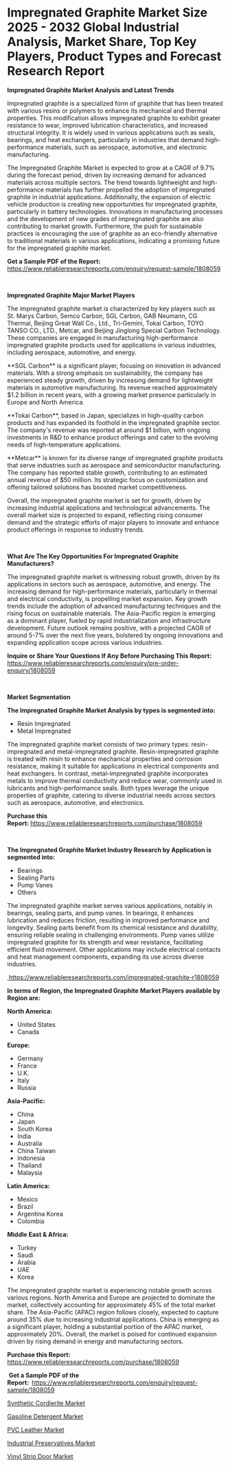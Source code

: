 <p><h1>Impregnated Graphite Market Size 2025 - 2032 Global Industrial Analysis, Market Share, Top Key Players, Product Types and Forecast Research Report</h1></p><p><strong>Impregnated Graphite Market Analysis and Latest Trends</strong></p>
<p><p>Impregnated graphite is a specialized form of graphite that has been treated with various resins or polymers to enhance its mechanical and thermal properties. This modification allows impregnated graphite to exhibit greater resistance to wear, improved lubrication characteristics, and increased structural integrity. It is widely used in various applications such as seals, bearings, and heat exchangers, particularly in industries that demand high-performance materials, such as aerospace, automotive, and electronic manufacturing.</p><p>The Impregnated Graphite Market is expected to grow at a CAGR of 9.7% during the forecast period, driven by increasing demand for advanced materials across multiple sectors. The trend towards lightweight and high-performance materials has further propelled the adoption of impregnated graphite in industrial applications. Additionally, the expansion of electric vehicle production is creating new opportunities for impregnated graphite, particularly in battery technologies. Innovations in manufacturing processes and the development of new grades of impregnated graphite are also contributing to market growth. Furthermore, the push for sustainable practices is encouraging the use of graphite as an eco-friendly alternative to traditional materials in various applications, indicating a promising future for the impregnated graphite market.</p></p>
<p><strong>Get a Sample PDF of the Report:&nbsp;</strong> <a href="https://www.reliableresearchreports.com/enquiry/request-sample/1808059?utm_campaign=13&utm_medium=2&utm_source=Github&utm_content=ia&utm_term=01042025&utm_id=impregnated-graphite">https://www.reliableresearchreports.com/enquiry/request-sample/1808059</a></p>
<p>&nbsp;</p>
<p><strong>Impregnated Graphite Major Market Players</strong></p>
<p><p>The impregnated graphite market is characterized by key players such as St. Marys Carbon, Semco Carbon, SGL Carbon, GAB Neumann, CG Thermal, Beijing Great Wall Co., Ltd., Tri-Gemini, Tokai Carbon, TOYO TANSO CO., LTD., Metcar, and Beijing Jinglong Special Carbon Technology. These companies are engaged in manufacturing high-performance impregnated graphite products used for applications in various industries, including aerospace, automotive, and energy.</p><p>**SGL Carbon** is a significant player, focusing on innovation in advanced materials. With a strong emphasis on sustainability, the company has experienced steady growth, driven by increasing demand for lightweight materials in automotive manufacturing. Its revenue reached approximately $1.2 billion in recent years, with a growing market presence particularly in Europe and North America.</p><p>**Tokai Carbon**, based in Japan, specializes in high-quality carbon products and has expanded its foothold in the impregnated graphite sector. The company's revenue was reported at around $1 billion, with ongoing investments in R&D to enhance product offerings and cater to the evolving needs of high-temperature applications.</p><p>**Metcar** is known for its diverse range of impregnated graphite products that serve industries such as aerospace and semiconductor manufacturing. The company has reported stable growth, contributing to an estimated annual revenue of $50 million. Its strategic focus on customization and offering tailored solutions has boosted market competitiveness.</p><p>Overall, the impregnated graphite market is set for growth, driven by increasing industrial applications and technological advancements. The overall market size is projected to expand, reflecting rising consumer demand and the strategic efforts of major players to innovate and enhance product offerings in response to industry trends.</p></p>
<p>&nbsp;</p>
<p><strong>What Are The Key Opportunities For Impregnated Graphite Manufacturers?</strong></p>
<p><p>The impregnated graphite market is witnessing robust growth, driven by its applications in sectors such as aerospace, automotive, and energy. The increasing demand for high-performance materials, particularly in thermal and electrical conductivity, is propelling market expansion. Key growth trends include the adoption of advanced manufacturing techniques and the rising focus on sustainable materials. The Asia-Pacific region is emerging as a dominant player, fueled by rapid industrialization and infrastructure development. Future outlook remains positive, with a projected CAGR of around 5-7% over the next five years, bolstered by ongoing innovations and expanding application scope across various industries.</p></p>
<p><strong>Inquire or Share Your Questions If Any Before Purchasing This Report:</strong> <a href="https://www.reliableresearchreports.com/enquiry/pre-order-enquiry/1808059?utm_campaign=13&utm_medium=2&utm_source=Github&utm_content=ia&utm_term=01042025&utm_id=impregnated-graphite">https://www.reliableresearchreports.com/enquiry/pre-order-enquiry/1808059</a></p>
<p>&nbsp;</p>
<p><strong>Market Segmentation</strong></p>
<p><strong>The Impregnated Graphite Market Analysis by types is segmented into:</strong></p>
<p><ul><li>Resin Impregnated</li><li>Metal Impregnated</li></ul></p>
<p><p>The impregnated graphite market consists of two primary types: resin-impregnated and metal-impregnated graphite. Resin-impregnated graphite is treated with resin to enhance mechanical properties and corrosion resistance, making it suitable for applications in electrical components and heat exchangers. In contrast, metal-impregnated graphite incorporates metals to improve thermal conductivity and reduce wear, commonly used in lubricants and high-performance seals. Both types leverage the unique properties of graphite, catering to diverse industrial needs across sectors such as aerospace, automotive, and electronics.</p></p>
<p><strong>Purchase this Report:&nbsp;</strong><a href="https://www.reliableresearchreports.com/purchase/1808059?utm_campaign=13&utm_medium=2&utm_source=Github&utm_content=ia&utm_term=01042025&utm_id=impregnated-graphite">https://www.reliableresearchreports.com/purchase/1808059</a></p>
<p>&nbsp;</p>
<p><strong>The Impregnated Graphite Market Industry Research by Application is segmented into:</strong></p>
<p><ul><li>Bearings</li><li>Sealing Parts</li><li>Pump Vanes</li><li>Others</li></ul></p>
<p><p>The impregnated graphite market serves various applications, notably in bearings, sealing parts, and pump vanes. In bearings, it enhances lubrication and reduces friction, resulting in improved performance and longevity. Sealing parts benefit from its chemical resistance and durability, ensuring reliable sealing in challenging environments. Pump vanes utilize impregnated graphite for its strength and wear resistance, facilitating efficient fluid movement. Other applications may include electrical contacts and heat management components, expanding its use across diverse industries.</p></p>
<p><a href="https://www.reliableresearchreports.com/impregnated-graphite-r1808059?utm_campaign=13&utm_medium=2&utm_source=Github&utm_content=ia&utm_term=01042025&utm_id=impregnated-graphite">&nbsp;https://www.reliableresearchreports.com/impregnated-graphite-r1808059</a></p>
<p><strong>In terms of Region, the Impregnated Graphite Market Players available by Region are:</strong></p>
<p>
    <p> <strong> North America: </strong>
        <ul>
            <li>United States</li>
            <li>Canada</li>
        </ul>
        </p> 
    <p> <strong> Europe: </strong>
        <ul>
            <li>Germany</li>
            <li>France</li>
            <li>U.K.</li>
            <li>Italy</li>
            <li>Russia</li>
        </ul>
        </p> 
    <p> <strong> Asia-Pacific: </strong>
        <ul>
            <li>China</li>
            <li>Japan</li>
            <li>South Korea</li>
            <li>India</li>
            <li>Australia</li>
            <li>China Taiwan</li>
            <li>Indonesia</li>
            <li>Thailand</li>
            <li>Malaysia</li>
        </ul>
        </p> 
    <p> <strong> Latin America: </strong>
        <ul>
            <li>Mexico</li>
            <li>Brazil</li>
            <li>Argentina Korea</li>
            <li>Colombia</li>
        </ul>
        </p> 
    <p> <strong> Middle East & Africa: </strong>
        <ul>
            <li>Turkey</li>
            <li>Saudi</li>
            <li>Arabia</li>
            <li>UAE</li>
            <li>Korea</li>
        </ul>
    </p>
    </p>
<p><p>The impregnated graphite market is experiencing notable growth across various regions. North America and Europe are projected to dominate the market, collectively accounting for approximately 45% of the total market share. The Asia-Pacific (APAC) region follows closely, expected to capture around 35% due to increasing industrial applications. China is emerging as a significant player, holding a substantial portion of the APAC market, approximately 20%. Overall, the market is poised for continued expansion driven by rising demand in energy and manufacturing sectors.</p></p>
<p><strong>Purchase this Report: </strong><a href="https://www.reliableresearchreports.com/purchase/1808059?utm_campaign=13&utm_medium=2&utm_source=Github&utm_content=ia&utm_term=01042025&utm_id=impregnated-graphite">https://www.reliableresearchreports.com/purchase/1808059</a></p>
<p>&nbsp;<strong>Get a Sample PDF of the Report:&nbsp;&nbsp;</strong><a href="https://www.reliableresearchreports.com/enquiry/request-sample/1808059?utm_campaign=13&utm_medium=2&utm_source=Github&utm_content=ia&utm_term=01042025&utm_id=impregnated-graphite">https://www.reliableresearchreports.com/enquiry/request-sample/1808059</a></p>
<p><strong></strong></p>
<p><p><a href="https://github.com/zhininzacher/Market-Research-Report-List-1/blob/main/synthetic-cordierite-market.md?utm_campaign=13&utm_medium=2&utm_source=Github&utm_content=ia&utm_term=01042025&utm_id=impregnated-graphite">Synthetic Cordierite Market</a></p><p><a href="https://github.com/sgroitrieu7f/Market-Research-Report-List-1/blob/main/gasoline-detergent-market.md?utm_campaign=13&utm_medium=2&utm_source=Github&utm_content=ia&utm_term=01042025&utm_id=impregnated-graphite">Gasoline Detergent Market</a></p><p><a href="https://github.com/anesimazikpd/Market-Research-Report-List-1/blob/main/pvc-leather-market.md?utm_campaign=13&utm_medium=2&utm_source=Github&utm_content=ia&utm_term=01042025&utm_id=impregnated-graphite">PVC Leather Market</a></p><p><a href="https://github.com/donsonjupa/Market-Research-Report-List-1/blob/main/industrial-preservatives-market.md?utm_campaign=13&utm_medium=2&utm_source=Github&utm_content=ia&utm_term=01042025&utm_id=impregnated-graphite">Industrial Preservatives Market</a></p><p><a href="https://github.com/welidaeisya/Market-Research-Report-List-1/blob/main/vinyl-strip-door-market.md?utm_campaign=13&utm_medium=2&utm_source=Github&utm_content=ia&utm_term=01042025&utm_id=impregnated-graphite">Vinyl Strip Door Market</a></p></p>